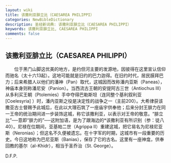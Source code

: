 ```yaml
---
layout: wiki
title: 该撒利亚腓立比（CAESAREA PHILIPPI）
categories: NewBibleDictionary
description: 圣经新词典: 该撒利亚腓立比（CAESAREA PHILIPPI）
keywords: 该撒利亚腓立比, CAESAREA PHILIPPI
comments: false
---
```


## 该撒利亚腓立比（CAESAREA PHILIPPI）

　　位于黑门山脚这优美的地方，是约但河主要的发源地，因彼得在这里宣认信仰而驰名（太十六13起）。这地可能就是旧约的巴力迦得。在旧约时代，居民膜拜巴力；后来希腊人以他们的潘神（Pan）取代，这城因而改称潘内亚斯（Paneas），神庙本身则称潘尼安（Panion）。当西流古王朝的安提阿古三世（Antiochus III）从多利买王朝（Ptolemies）手中夺得巴勒斯坦（连同整个基利叙利亚 [Coelesyria] ）时，潘内亚斯之役是决定性的战争之一（主前200）。大希律获该撒亚古士督赐予此城后，在此以大理石筑了一座庙宇供奉他；后来分封王腓力在同一王帝的统治期间进一步装饰这城，称它该撒利亚，以表示对王帝的敬意。“腓立比”──意即“腓力的”──这附加语，是为了跟海边的*该撒利亚有所识别（参：徒八40）。尼禄在位期间，亚基帕二世（Agrippa II）重建这城，把它易名为尼禄尼亚斯（Neronias）；但这名不久便被遗忘。在十字军的时期，这城市有一段重要的历史。今日这地称为巴尼亚斯（Banias），保存了它的古名。这里有一座神龛，供奉回教的基尔（al-Khidr），相当于圣乔治（St. George）。

D.F.P.






